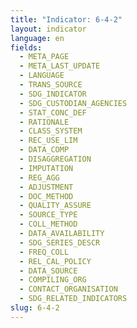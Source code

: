 ```yaml
---
title: "Indicator: 6-4-2"
layout: indicator
language: en
fields:
  - META_PAGE
  - META_LAST_UPDATE
  - LANGUAGE
  - TRANS_SOURCE
  - SDG_INDICATOR
  - SDG_CUSTODIAN_AGENCIES
  - STAT_CONC_DEF
  - RATIONALE
  - CLASS_SYSTEM
  - REC_USE_LIM
  - DATA_COMP
  - DISAGGREGATION
  - IMPUTATION
  - REG_AGG
  - ADJUSTMENT
  - DOC_METHOD
  - QUALITY_ASSURE
  - SOURCE_TYPE
  - COLL_METHOD
  - DATA_AVAILABILITY
  - SDG_SERIES_DESCR
  - FREQ_COLL
  - REL_CAL_POLICY
  - DATA_SOURCE
  - COMPILING_ORG
  - CONTACT_ORGANISATION
  - SDG_RELATED_INDICATORS
slug: 6-4-2
---
```

